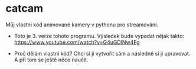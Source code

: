 # catcam
Můj vlastní kód animované kamery v pythonu pro streamování.

* Toto je 3. verze tohoto programu.
Výsledek bude vypadat nějak takto: https://www.youtube.com/watch?v=G4uGDlNw4Fg 

* Proč dělám vlastní kód?
Chci si ji vytvořit sám a následně si ji upravovat. A při tom se ještě něco naučit.
